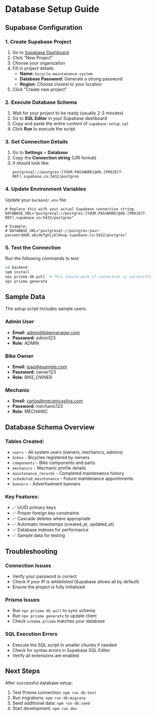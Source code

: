 # Database Setup Guide

## Supabase Configuration

### 1. Create Supabase Project

1. Go to [Supabase Dashboard](https://supabase.com/dashboard)
2. Click "New Project"
3. Choose your organization
4. Fill in project details:
   - **Name:** `bicycle-maintenance-system`
   - **Database Password:** Generate a strong password
   - **Region:** Choose closest to your location
5. Click "Create new project"

### 2. Execute Database Schema

1. Wait for your project to be ready (usually 2-3 minutes)
2. Go to **SQL Editor** in your Supabase dashboard
3. Copy and paste the entire content of `supabase-setup.sql`
4. Click **Run** to execute the script

### 3. Get Connection Details

1. Go to **Settings** > **Database**
2. Copy the **Connection string** (URI format)
3. It should look like:
   ```
   postgresql://postgres:[YOUR-PASSWORD]@db.[PROJECT-REF].supabase.co:5432/postgres
   ```

### 4. Update Environment Variables

Update your `backend/.env` file:

```env
# Replace this with your actual Supabase connection string
DATABASE_URL="postgresql://postgres:[YOUR-PASSWORD]@db.[PROJECT-REF].supabase.co:5432/postgres"

# Example:
# DATABASE_URL="postgresql://postgres:your-password@db.abcdefghijklmnop.supabase.co:5432/postgres"
```

### 5. Test the Connection

Run the following commands to test:

```bash
cd backend
npm install
npx prisma db pull  # This should work if connection is successful
npx prisma generate
```

## Sample Data

The setup script includes sample users:

### Admin User
- **Email:** admin@bikemanager.com
- **Password:** admin123
- **Role:** ADMIN

### Bike Owner
- **Email:** joao@example.com  
- **Password:** owner123
- **Role:** BIKE_OWNER

### Mechanic
- **Email:** carlos@mecanicosilva.com
- **Password:** mechanic123
- **Role:** MECHANIC

## Database Schema Overview

### Tables Created:
- `users` - All system users (owners, mechanics, admins)
- `bikes` - Bicycles registered by owners
- `components` - Bike components and parts
- `mechanics` - Mechanic profile details
- `maintenance_records` - Completed maintenance history
- `scheduled_maintenance` - Future maintenance appointments
- `banners` - Advertisement banners

### Key Features:
- ✅ UUID primary keys
- ✅ Proper foreign key constraints
- ✅ Cascade deletes where appropriate
- ✅ Automatic timestamps (created_at, updated_at)
- ✅ Database indexes for performance
- ✅ Sample data for testing

## Troubleshooting

### Connection Issues
- Verify your password is correct
- Check if your IP is whitelisted (Supabase allows all by default)
- Ensure the project is fully initialized

### Prisma Issues
- Run `npx prisma db pull` to sync schema
- Run `npx prisma generate` to update client
- Check `schema.prisma` matches your database

### SQL Execution Errors
- Execute the SQL script in smaller chunks if needed
- Check for syntax errors in Supabase SQL Editor
- Verify all extensions are enabled

## Next Steps

After successful database setup:

1. Test Prisma connection: `npm run db:test`
2. Run migrations: `npm run db:migrate` 
3. Seed additional data: `npm run db:seed`
4. Start development: `npm run dev`